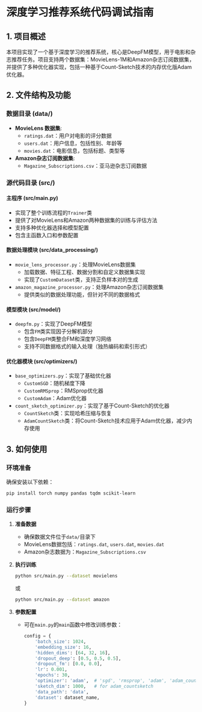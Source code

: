 # 深度学习推荐系统代码调试指南

## 1. 项目概述

本项目实现了一个基于深度学习的推荐系统，核心是DeepFM模型，用于电影和杂志推荐任务。项目支持两个数据集：MovieLens-1M和Amazon杂志订阅数据集，并提供了多种优化器实现，包括一种基于Count-Sketch技术的内存优化版Adam优化器。

## 2. 文件结构及功能

### 数据目录 (data/)
- **MovieLens 数据集**:
  - `ratings.dat`：用户对电影的评分数据
  - `users.dat`：用户信息，包括性别、年龄等
  - `movies.dat`：电影信息，包括标题、类型等
- **Amazon杂志订阅数据集**:
  - `Magazine_Subscriptions.csv`：亚马逊杂志订阅数据

### 源代码目录 (src/)

#### 主程序 (src/main.py)
- 实现了整个训练流程的`Trainer`类
- 提供了对MovieLens和Amazon两种数据集的训练与评估方法
- 支持多种优化器选择和模型配置
- 包含主函数入口和参数配置

#### 数据处理模块 (src/data_processing/)
- `movie_lens_processor.py`：处理MovieLens数据集
  - 加载数据、特征工程、数据分割和自定义数据集实现
  - 实现了`CustomDataset`类，支持正负样本对的生成
- `amazon_magazine_processor.py`：处理Amazon杂志订阅数据集
  - 提供类似的数据处理功能，但针对不同的数据格式

#### 模型模块 (src/model/)
- `deepfm.py`：实现了DeepFM模型
  - 包含`FM`类实现因子分解机部分
  - 包含`DeepFM`类整合FM和深度学习网络
  - 支持不同数据格式的输入处理（独热编码和索引形式）

#### 优化器模块 (src/optimizers/)
- `base_optimizers.py`：实现了基础优化器
  - `CustomSGD`：随机梯度下降
  - `CustomRMSprop`：RMSprop优化器
  - `CustomAdam`：Adam优化器
- `count_sketch_optimizer.py`：实现了基于Count-Sketch的优化器
  - `CountSketch`类：实现哈希压缩与恢复
  - `AdamCountSketch`类：将Count-Sketch技术应用于Adam优化器，减少内存使用

## 3. 如何使用

### 环境准备
确保安装以下依赖：
```bash
pip install torch numpy pandas tqdm scikit-learn
```

### 运行步骤

1. **准备数据**
   - 确保数据文件位于`data/`目录下
   - MovieLens数据包括：`ratings.dat`, `users.dat`, `movies.dat`
   - Amazon杂志数据为：`Magazine_Subscriptions.csv`

2. **执行训练**
   ```bash
   python src/main.py --dataset movielens
   ```
   或
   ```bash
   python src/main.py --dataset amazon
   ```

3. **参数配置**
   - 可在`main.py`的`main`函数中修改训练参数：
     ```python
     config = {
         'batch_size': 1024,
         'embedding_size': 16, 
         'hidden_dims': [64, 32, 16],
         'dropout_deep': [0.5, 0.5, 0.5],
         'dropout_fm': [0.0, 0.0],
         'lr': 0.001,
         'epochs': 30,
         'optimizer': 'adam',  # 'sgd', 'rmsprop', 'adam', 'adam_countsketch'
         'sketch_dim': 1000,   # for adam_countsketch
         'data_path': 'data',
         'dataset': dataset_name,
     }
     ```